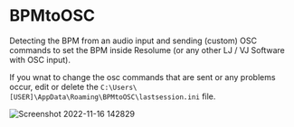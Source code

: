 # BPMtoOSC
Detecting the BPM from an audio input and sending (custom) OSC commands to set the BPM inside Resolume (or any other LJ / VJ Software with OSC input).

If you wnat to change the osc commands that are sent or any problems occur, edit or delete the `C:\Users\[USER]\AppData\Roaming\BPMtoOSC\lastsession.ini` file.

![Screenshot 2022-11-16 142829](https://user-images.githubusercontent.com/8715042/202862147-c148c14b-795e-4572-83f5-f9e4242480e8.png)
